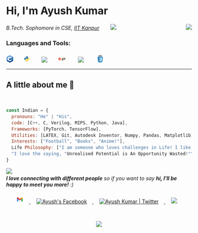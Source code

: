 <h1> Hi, I'm Ayush Kumar 
<!-- <img src="https://media.giphy.com/media/hvRJCLFzcasrR4ia7z/giphy.gif" width="25px"> <img align="right" alt="GIF" src="IMG_20210109_122338.jpg" width="260" height="190" />  -->
</h1>

<p><em>
B.Tech. Sophomore in CSE, <a href="https://www.iitk.ac.in/">IIT Kanpur</a> &nbsp;&nbsp; <img style="padding-left:1em" src="https://media.giphy.com/media/WUlplcMpOCEmTGBtBW/giphy.gif" width="30">
<img align="right" style="padding-top=1cm;" src="https://sokhonc.vercel.app/api/spotify"/>
</em></p>





<!-- <div> [![Spotify](https://sokhonc.vercel.app/api/spotify)]() </div> -->

<!-- <img align="left" width="100" height="100" src="http://www.fillmurray.com/100/100"> -->
<!-- ![image](https://sokhonc.vercel.app/api/spotify){: style="float: left"; margin-right: 10em; height="25%" width="25%"} -->

### **Languages and Tools:**  

<img style="align:left; padding-right:1em; padding-top:0.5em" height="20" src="https://raw.githubusercontent.com/github/explore/80688e429a7d4ef2fca1e82350fe8e3517d3494d/topics/cpp/cpp.png">&nbsp;&nbsp;&nbsp;<img style="padding-right:1em; padding-top:0.5em" height="20" src="https://raw.githubusercontent.com/github/explore/80688e429a7d4ef2fca1e82350fe8e3517d3494d/topics/python/python.png"> &nbsp;&nbsp;&nbsp;<img style="padding-right:1em; padding-top:0.5em" height="20" src="https://raw.githubusercontent.com/simple-icons/simple-icons/develop/icons/arduino.svg"> &nbsp;&nbsp;&nbsp;<img style="padding-right:1em; padding-top:0.5em" height="20" src="https://raw.githubusercontent.com/github/explore/80688e429a7d4ef2fca1e82350fe8e3517d3494d/topics/git/git.png"> &nbsp;&nbsp;&nbsp; <img style="padding-right:1em; padding-top:0.5em" height="20" src="https://raw.githubusercontent.com/simple-icons/simple-icons/master/icons/html5.svg"> &nbsp;&nbsp;&nbsp; <img style="padding-right:1em; padding-top:0.5em" height="20" src="https://raw.githubusercontent.com/github/explore/6c6508f34230f0ac0d49e847a326429eefbfc030/topics/css/css.png">
<br>
<hr>

## A little about me 🚀

<br>

```javascript
const Indian = {
  pronouns: "He" | "His",
  code: [C++, C, Verilog, MIPS, Python, Java],
  Frameworks: [PyTorch, TensorFlow],
  Utilities: [LATEX, Git, Autodesk Inventor, Numpy, Pandas, Matplotlib],
  Interests: ["Football", "Books", "Anime!"],
  Life Philosophy: ["I am someone who loves challenges in Life! I like working hard for my goals.", 
  "I love the saying, "Unrealised Potential is An Opportunity Wasted!""]
}
```
<img src="https://media.giphy.com/media/LnQjpWaON8nhr21vNW/giphy.gif" width="60"><br> <em><b>I love connecting with different people</b> so if you want to say <b>hi, I'll be happy to meet you more!</b> :)</em>

<p align="center">
  <a href="mailto:kumayu@iitk.ac.in">
    <img style="padding-right:1em; padding-top:0.5em" alt="Ayush's Facebook" width="22px" src="https://raw.githubusercontent.com/edent/SuperTinyIcons/master/images/svg/gmail.svg" />
  </a>&nbsp;&nbsp;&nbsp;
  <a href="https://www.facebook.com/HELLbender01/">
    <img style="padding-right:1em; padding-top:0.5em" alt="Ayush's Facebook" width="22px" src="https://raw.githubusercontent.com/peterthehan/peterthehan/master/assets/facebook.svg" />
  </a>&nbsp;&nbsp;&nbsp;
  <a href="https://twitter.com/kumayu_01">
    <img style="padding-right:1em; padding-top:0.5em" alt="Ayush Kumar | Twitter" width="22px" src="https://raw.githubusercontent.com/peterthehan/peterthehan/master/assets/twitter.svg" />
  </a>&nbsp;&nbsp;&nbsp;
  <a href="https://www.linkedin.com/in/kumayu0108/">
    <img style="padding-right:1em; padding-top:0.5em" lt="Ayush's LinkedIN" width="22px" src="https://raw.githubusercontent.com/peterthehan/peterthehan/master/assets/linkedin.svg" />
  </a>
</p>
<br>


<!-- [![Ayush's github stats](https://github-readme-stats.vercel.app/api?username=kumayu0108&count_private=true&show_icons=true&theme=dracula)](https://github.com/kumayu0108)&nbsp;&nbsp;&nbsp; -->
<p align="center">
  <img src="https://github-readme-stats.vercel.app/api?username=kumayu0108&count_private=true&show_icons=true&theme=dracula"/>
</p>
<!-- [![Top Langs](https://github-readme-stats.vercel.app/api/top-langs/?username=kumayu0108&show_icons=true&theme=blue)](https://github.com/kumayu0108) -->

<!-- <img align="right" style="padding-top=1cm;" src="https://github-readme-stats.vercel.app/api/top-langs/?username=kumayu0108&show_icons=true&theme=blue"/> -->
